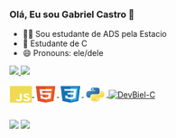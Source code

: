 ### Olá, Eu sou Gabriel Castro 👋

- 👨‍🎓 Sou estudante de ADS pela Estacio
- 🌱 Estudante de C
- 😄 Pronouns: ele/dele

<div align="left">
  <a href="https://github.com/DevBielCastro">
  <img height="180em" src="https://github-readme-stats.vercel.app/api?username=DevBielCastro&show_icons=true&theme=dracula&include_all_commits=true&count_private=true"/>
  <img height="180em" src="https://github-readme-stats.vercel.app/api/top-langs/?username=DevBielCastro&layout=compact&langs_count=7&theme=dracula"/>
</div>
  
<div style="display: inline_block"><br>
  <img align="center" alt="DevBiel-Js" height="30" width="40" src="https://raw.githubusercontent.com/devicons/devicon/master/icons/javascript/javascript-plain.svg">
  <img align="center" alt="DevBiel-HTML" height="30" width="40" src="https://raw.githubusercontent.com/devicons/devicon/master/icons/html5/html5-original.svg">
  <img align="center" alt="DevBiel-CSS" height="30" width="40" src="https://raw.githubusercontent.com/devicons/devicon/master/icons/css3/css3-original.svg">
  <img align="center" alt="DevBiel-Python" height="30" width="40" src="https://raw.githubusercontent.com/devicons/devicon/master/icons/python/python-original.svg"> 
  <img align="center" alt="DevBiel-C" height="30" width="40" src="https://cdn.jsdelivr.net/gh/devicons/devicon/icons/c/c-original.svg">

</div>
  
  ##
  
  <div> 
  <a href="https://www.instagram.com/cgabriel.castro/" target="_blank"><img src="https://img.shields.io/badge/-Instagram-%23E4405F?style=for-the-badge&logo=instagram&logoColor=white" target="_blank"></a>
  <a href="https://www.linkedin.com/in/gabriel-castro-9a9745209/" target="_blank"><img src="https://img.shields.io/badge/-LinkedIn-%230077B5?style=for-the-badge&logo=linkedin&logoColor=white" target="_blank"></a> 
    
</div>
